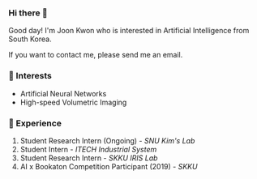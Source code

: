 ### Hi there 👋

Good day! I'm Joon Kwon who is interested in Artificial Intelligence from South Korea.

If you want to contact me, please send me an email.

### 🎯 Interests
- Artificial Neural Networks
- High-speed Volumetric Imaging

### 💫 Experience
1. Student Research Intern (Ongoing) - _SNU Kim's Lab_
1. Student Intern - _ITECH Industrial System_
2. Student Research Intern - _SKKU IRIS Lab_
3. AI x Bookaton Competition Participant (2019) - _SKKU_

<!--
**ioahKwon/ioahKwon** is a ✨ _special_ ✨ repository because its `README.md` (this file) appears on your GitHub profile.
💫🔥🏆🎯
- 🔭 I’m currently working on ...
- 🌱 I’m currently learning ...
- 👯 I’m looking to collaborate on ...
- 🤔 I’m looking for help with ...
- 💬 Ask me about ...
- 📫 How to reach me: ...
- 😄 Pronouns: ...
- ⚡ Fun fact: ...
-->
